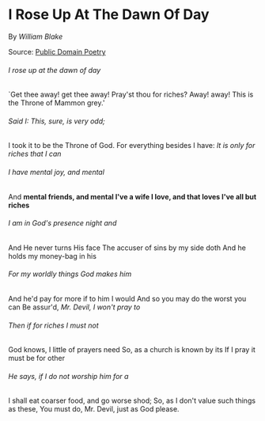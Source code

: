# I Rose Up At The Dawn Of Day
By *William Blake*

Source: [Public Domain Poetry](http://www.public-domain-poetry.com/william-blake/i-rose-up-at-the-dawn-of-day-9228)

###### I rose up at the dawn of day
`Get thee away! get thee away!
Pray'st thou for riches? Away! away!
This is the Throne of Mammon grey.'

###### Said I: This, sure, is very odd;
I took it to be the Throne of God.
For everything besides I have:
*It is only for riches that I can*

###### I have mental joy, and mental 
And **mental friends, and mental 
I've a wife I love, and that loves 
I've all but riches** 

######  I am in God's presence night and 
And He never turns His face 
The accuser of sins by my side doth 
And he holds my money-bag in his 

###### For my worldly things God makes him 
And he'd pay for more if to him I would 
And so you may do the worst you can 
Be assur'd, _Mr. Devil, I won't pray to_ 

###### Then if for riches I must not 
God knows, I little of prayers need 
So, as a church is known by its 
If I pray it must be for other 

###### He says, if I do not worship him for a 
I shall eat coarser food, and go worse shod;
So, as I don't value such things as these,
You must do, Mr. Devil, just as God please.
